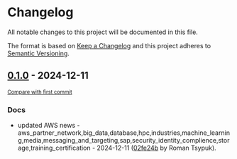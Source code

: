# Changelog

All notable changes to this project will be documented in this file.

The format is based on [Keep a Changelog](http://keepachangelog.com/en/1.0.0/)
and this project adheres to [Semantic Versioning](http://semver.org/spec/v2.0.0.html).

<!-- insertion marker -->
## [0.1.0](https://github.com/tsypuk/aws-news/releases/tag/ver-2024-12-110.1.0) - 2024-12-11

<small>[Compare with first commit](https://github.com/tsypuk/aws-news/compare/bcd0cfd4a0658455b551a614d4dc363ddf5f1fd5...ver-2024-12-11)</small>

### Docs

- updated AWS news - aws_partner_network,big_data,database,hpc,industries,machine_learning,media,messaging_and_targeting,sap,security_identity_complience,storage,training_certification - 2024-12-11 ([02fe24b](https://github.com/tsypuk/aws-news/commit/02fe24b06941bdc3d64356a9ebfc3c081d4b0282) by Roman Tsypuk).

